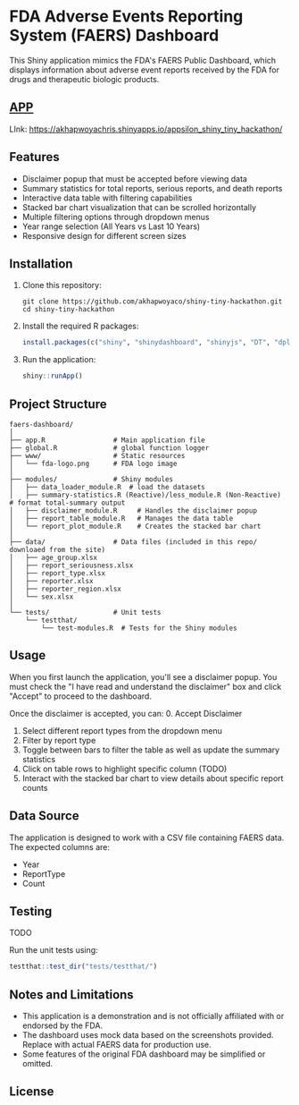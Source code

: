 # FDA Adverse Events Reporting System (FAERS) Dashboard

This Shiny application mimics the FDA's FAERS Public Dashboard, which displays information about adverse event reports received by the FDA for drugs and therapeutic biologic products.


## [APP](https://akhapwoyachris.shinyapps.io/appsilon_shiny_tiny_hackathon/) 

LInk: https://akhapwoyachris.shinyapps.io/appsilon_shiny_tiny_hackathon/


## Features

- Disclaimer popup that must be accepted before viewing data
- Summary statistics for total reports, serious reports, and death reports
- Interactive data table with filtering capabilities
- Stacked bar chart visualization that can be scrolled horizontally
- Multiple filtering options through dropdown menus
- Year range selection (All Years vs Last 10 Years)
- Responsive design for different screen sizes

## Installation

1. Clone this repository:
   ```
   git clone https://github.com/akhapwoyaco/shiny-tiny-hackathon.git
   cd shiny-tiny-hackathon
   ```

2. Install the required R packages:
   ```R
   install.packages(c("shiny", "shinydashboard", "shinyjs", "DT", "dplyr", "tidyr", "ggplot2", "plotly", "testthat", "shinytest"))
   ```

3. Run the application:
   ```R
   shiny::runApp()
   ```

## Project Structure

```
faers-dashboard/
│
├── app.R                 # Main application file
├── global.R              # global function logger
├── www/                  # Static resources
│   └── fda-logo.png      # FDA logo image
│
├── modules/              # Shiny modules
│   ├── data_loader_module.R  # load the datasets
│   ├── summary-statistics.R (Reactive)/less_module.R (Non-Reactive)         # format total-summary output
│   ├── disclaimer_module.R     # Handles the disclaimer popup
│   ├── report_table_module.R   # Manages the data table
│   └── report_plot_module.R    # Creates the stacked bar chart
│
├── data/                 # Data files (included in this repo/ downloaed from the site)
│   ├── age_group.xlsx
│   ├── report_seriousness.xlsx
│   ├── report_type.xlsx
│   ├── reporter.xlsx
│   ├── reporter_region.xlsx
│   └── sex.xlsx
│
└── tests/                # Unit tests
    └── testthat/
        └── test-modules.R  # Tests for the Shiny modules
```

## Usage

When you first launch the application, you'll see a disclaimer popup. You must check the "I have read and understand the disclaimer" box and click "Accept" to proceed to the dashboard.

Once the disclaimer is accepted, you can:
0. Accept Disclaimer
1. Select different report types from the dropdown menu
2. Filter by report type
3. Toggle between bars to filter the table as well as update the summary statistics 
4. Click on table rows to highlight specific column (TODO)
5. Interact with the stacked bar chart to view details about specific report counts

## Data Source

The application is designed to work with a CSV file containing FAERS data. The expected columns are:
- Year
- ReportType
- Count

## Testing 

TODO

Run the unit tests using:
```R
testthat::test_dir("tests/testthat/")
```

## Notes and Limitations

- This application is a demonstration and is not officially affiliated with or endorsed by the FDA.
- The dashboard uses mock data based on the screenshots provided. Replace with actual FAERS data for production use.
- Some features of the original FDA dashboard may be simplified or omitted.

## License



